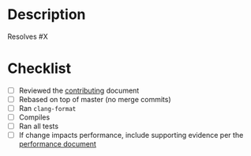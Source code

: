 # Description

Resolves #X

<!---

Describe what this pull request does, which issue it's resolving (usually applicable for code changes).

--->

# Checklist
- [ ] Reviewed the [contributing](../CONTRIBUTING.md) document
- [ ] Rebased on top of master (no merge commits)
- [ ] Ran `clang-format`
- [ ] Compiles
- [ ] Ran all tests
- [ ] If change impacts performance, include supporting evidence per the [performance document](../performance-eval.md)

